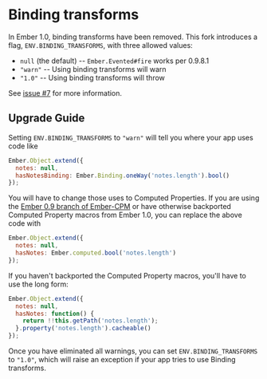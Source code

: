 # Binding transforms

In Ember 1.0, binding transforms have been removed. This fork introduces a flag,
`ENV.BINDING_TRANSFORMS`, with three allowed values:

 * `null` (the default) -- `Ember.Evented#fire` works per 0.9.8.1
 * `"warn"` -- Using binding transforms will warn
 * `"1.0"` -- Using binding transforms will throw

See [issue #7](https://github.com/zendesk/ember.js/issues/7) for more information.

## Upgrade Guide

Setting `ENV.BINDING_TRANSFORMS` to `"warn"` will tell you where your app uses
code like

```javascript
Ember.Object.extend({
  notes: null,
  hasNotesBinding: Ember.Binding.oneWay('notes.length').bool()
});
```

You will have to change those uses to Computed Properties. If you are using
the [Ember 0.9 branch of Ember-CPM](https://github.com/jamesarosen/ember-cpm/tree/ember_09)
or have otherwise backported Computed Property macros from Ember 1.0, you can
replace the above code with

```javascript
Ember.Object.extend({
  notes: null,
  hasNotes: Ember.computed.bool('notes.length')
});
```

If you haven't backported the Computed Property macros, you'll have to use the
long form:

```javascript
Ember.Object.extend({
  notes: null,
  hasNotes: function() {
    return !!this.getPath('notes.length');
  }.property('notes.length').cacheable()
});
```

Once you have eliminated all warnings, you can set `ENV.BINDING_TRANSFORMS` to
`"1.0"`, which will raise an exception if your app tries to use Binding
transforms.
